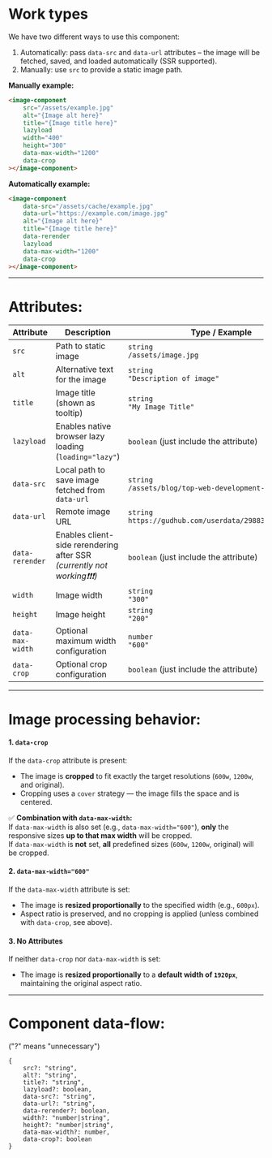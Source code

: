 # Work types

We have two different ways to use this component:

1. Automatically: pass `data-src` and `data-url` attributes – the image will be fetched, saved, and loaded automatically (SSR supported).
2. Manually: use `src` to provide a static image path.

**Manually example:**
```html
<image-component
    src="/assets/example.jpg"
    alt="{Image alt here}"
    title="{Image title here}"
    lazyload
    width="400"
    height="300"
    data-max-width="1200"
    data-crop
></image-component>
```

**Automatically example:**
```html
<image-component
    data-src="/assets/cache/example.jpg"
    data-url="https://example.com/image.jpg"
    alt="{Image alt here}"
    title="{Image title here}"
    data-rerender
    lazyload
    data-max-width="1200"
    data-crop
></image-component>
```

---

# Attributes:

| **Attribute**    | **Description**                                                        | **Type / Example**                                          |
| ---------------- | ---------------------------------------------------------------------- | ----------------------------------------------------------- |
| `src`            | Path to static image                                                   | `string`<br>`/assets/image.jpg`                             |
| `alt`            | Alternative text for the image                                         | `string`<br>`"Description of image"`                        |
| `title`          | Image title (shown as tooltip)                                         | `string`<br>`"My Image Title"`                              |
| `lazyload`       | Enables native browser lazy loading (`loading="lazy"`)                 | `boolean` (just include the attribute)                      |
| `data-src`       | Local path to save image fetched from `data-url`                       | `string`<br>`/assets/blog/top-web-development-books.jpg`    |
| `data-url`       | Remote image URL                                                       | `string`<br>`https://gudhub.com/userdata/29883/1083204.jpg` |
| `data-rerender`  | Enables client-side rerendering after SSR *(currently not working❗❗❗)* | `boolean` (just include the attribute)                      |
| `width`          | Image width                                                            | `string`<br>`"300"`                                         |
| `height`         | Image height                                                           | `string`<br>`"200"`                                         |
| `data-max-width` | Optional maximum width configuration                                   | `number`<br>`"600"`                                         |
| `data-crop`      | Optional crop configuration                                            | `boolean` (just include the attribute)                      |

---

# Image processing behavior:

#### 1. `data-crop`  
If the `data-crop` attribute is present:
- The image is **cropped** to fit exactly the target resolutions (`600w`, `1200w`, and original).
- Cropping uses a `cover` strategy — the image fills the space and is centered.

✅ **Combination with `data-max-width`:**  
If `data-max-width` is also set (e.g., `data-max-width="600"`), **only** the responsive sizes **up to that max width** will be cropped.  
If `data-max-width` is **not** set, **all** predefined sizes (`600w`, `1200w`, original) will be cropped.

#### 2. `data-max-width="600"`  
If the `data-max-width` attribute is set:
- The image is **resized proportionally** to the specified width (e.g., `600px`).
- Aspect ratio is preserved, and no cropping is applied (unless combined with `data-crop`, see above).

#### 3. No Attributes  
If neither `data-crop` nor `data-max-width` is set:
- The image is **resized proportionally** to a **default width of `1920px`**, maintaining the original aspect ratio.

---

# Component data-flow:

("?" means "unnecessary")

```config file
{
    src?: "string",
    alt?: "string",
    title?: "string",
    lazyload?: boolean,
    data-src?: "string",
    data-url?: "string",
    data-rerender?: boolean,
    width?: "number|string",
    height?: "number|string",
    data-max-width?: number,
    data-crop?: boolean
}
```

